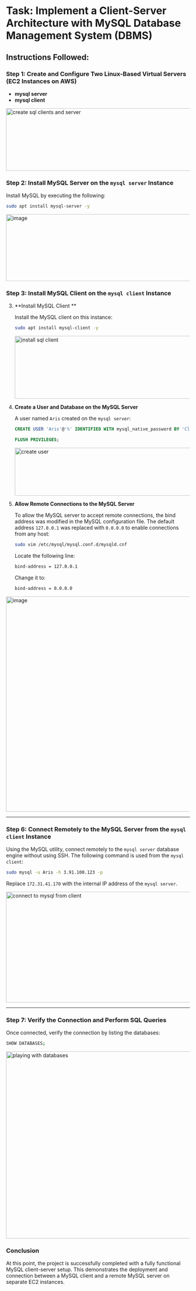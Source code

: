 # Task: Implement a Client-Server Architecture with MySQL Database Management System (DBMS)

## Instructions Followed:

### Step 1: Create and Configure Two Linux-Based Virtual Servers (EC2 Instances on AWS)

- **mysql server**
- **mysql client**

<img width="1561" height="171" alt="create sql clients and server" src="https://github.com/user-attachments/assets/a7f79e25-806a-4d50-a6bb-bf5d0e367041" />


### Step 2: Install MySQL Server on the `mysql server` Instance

   Install MySQL by executing the following:
   ```bash
   sudo apt install mysql-server -y
   ```
  <img width="1405" height="183" alt="image" src="https://github.com/user-attachments/assets/5a225a3d-ddcb-477b-983d-1c40487c8d13" />
  

### Step 3: Install MySQL Client on the `mysql client` Instance

3. **Install MySQL Client **

   Install the MySQL client on this instance:

   ```bash
   sudo apt install mysql-client -y
   ```

   <img width="1110" height="172" alt="install sql client " src="https://github.com/user-attachments/assets/55c39514-ed63-4cae-8046-e7c24dfd0221" />


3. **Create a User and Database on the MySQL Server**

   A user named `Aris`  created on the `mysql server`:

   ```sql
   CREATE USER 'Aris'@'%' IDENTIFIED WITH mysql_native_password BY 'CloudDevops12!';

   FLUSH PRIVILEGES;
   ```

   <img width="995" height="131" alt="create user " src="https://github.com/user-attachments/assets/159808d5-109e-43fc-8977-4595981a8ae7" />


4. **Allow Remote Connections to the MySQL Server**

   To allow the MySQL server to accept remote connections, the bind address was modified in the MySQL configuration file. The default address `127.0.0.1` was replaced with `0.0.0.0` to enable connections from any host:

   ```bash
   sudo vim /etc/mysql/mysql.conf.d/mysqld.cnf
   ```

   Locate the following line:
   ```bash
   bind-address = 127.0.0.1
   ```

   Change it to:
   ```bash
   bind-address = 0.0.0.0
   ```

 <img width="811" height="589" alt="image" src="https://github.com/user-attachments/assets/e0098cf8-c887-4f6f-8ebe-0261abf1c1f5" />

---

### Step 6: Connect Remotely to the MySQL Server from the `mysql client` Instance

Using the MySQL utility, connect remotely to the `mysql server` database engine without using SSH. The following command is used from the `mysql client`:

```bash
sudo mysql -u Aris -h 3.91.100.123 -p
```

Replace `172.31.41.170` with the internal IP address of the `mysql server`.

<img width="1058" height="303" alt="connect to mysql from client" src="https://github.com/user-attachments/assets/1dfa97ba-86b8-46a8-aeac-0804e236c9bc" />

---

### Step 7: Verify the Connection and Perform SQL Queries

Once connected, verify the connection by listing the databases:

```bash
SHOW DATABASES;
```

<img width="1181" height="512" alt="playing with databases" src="https://github.com/user-attachments/assets/7e40804c-5838-439a-85ee-0db215d938c5" />

### Conclusion

At this point, the project is successfully completed with a fully functional MySQL client-server setup. This demonstrates the deployment and connection between a MySQL client and a remote MySQL server on separate EC2 instances.

